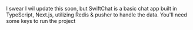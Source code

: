 I swear I wil update this soon, but SwiftChat is a basic chat app built in TypeScript, Next.js, utilizing Redis & pusher to handle the data. You'll need some keys to run the project